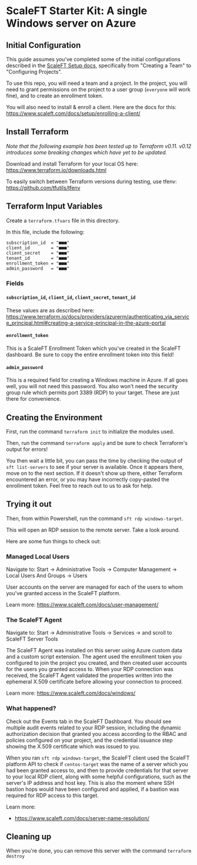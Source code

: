 # ScaleFT Starter Kit: A single Windows server on Azure

## Initial Configuration

This guide assumes you've completed some of the initial configurations described in the [ScaleFT Setup docs](https://www.scaleft.com/docs/), specifically from "Creating a Team" to "Configuring Projects". 

To use this repo, you will need a team and a project. In the project, you will need to grant permissions on the project to a user group (`everyone` will work fine), and to create an enrollment token.

You will also need to install & enroll a client. Here are the docs for this: https://www.scaleft.com/docs/setup/enrolling-a-client/

## Install Terraform

*Note that the following example has been tested up to Terraform v0.11. v0.12 introduces some breaking changes which have yet to be updated.*

Download and install Terraform for your local OS here: https://www.terraform.io/downloads.html

To easily switch between Terraform versions during testing, use tfenv: https://github.com/tfutils/tfenv

## Terraform Input Variables

Create a `terraform.tfvars` file in this directory. 

In this file, include the following:
```
subscription_id  = "■■■"
client_id        = "■■■"
client_secret    = "■■■"
tenant_id        = "■■■"
enrollment_token = "■■■"
admin_password   = "■■■"
```

### Fields

#### `subscription_id`, `client_id`, `client_secret`, `tenant_id`

These values are as described here: https://www.terraform.io/docs/providers/azurerm/authenticating_via_service_principal.html#creating-a-service-principal-in-the-azure-portal

#### `enrollment_token`

This is a ScaleFT Enrollment Token which you've created in the ScaleFT dashboard. Be sure to copy the entire enrollment token into this field!

#### `admin_password`

This is a required field for creating a Windows machine in Azure. If all goes well, you will not need this password. You also won't need the security group rule which permits port 3389 (RDP) to your target. These are just there for convenience.

## Creating the Environment

First, run the command `terraform init` to initialize the modules used.

Then, run the command `terraform apply` and be sure to check Terraform's output for errors!

You then wait a little bit, you can pass the time by checking the output of `sft list-servers` to see if your server is available. Once it appears there, move on to the next section. If it doesn't show up there, either Terraform encountered an error, or you may have incorrectly copy-pasted the enrollment token. Feel free to reach out to us to ask for help.

## Trying it out

Then, from within Powershell, run the command `sft rdp windows-target`. 

This will open an RDP session to the remote server. Take a look around. 

Here are some fun things to check out:

### Managed Local Users

Navigate to: Start -> Administrative Tools -> Computer Management -> Local Users And Groups -> Users

User accounts on the server are managed for each of the users to whom you've granted access in the ScaleFT platform.

Learn more: https://www.scaleft.com/docs/user-management/

### The ScaleFT Agent

Navigate to: Start -> Administrative Tools -> Services -> and scroll to ScaleFT Server Tools 

The ScaleFT Agent was installed on this server using Azure custom data and a custom script extension. The agent used the enrollment token you configured to join the project you created, and then created user accounts for the users you granted access to. When your RDP connection was received, the ScaleFT Agent validated the properties written into the ephemeral X.509 certificate before allowing your connection to proceed.

Learn more: https://www.scaleft.com/docs/windows/

### What happened?

Check out the Events tab in the ScaleFT Dashboard. You should see multiple audit events related to your RDP session, including the dynamic authorization decision that granted you access according to the RBAC and policies configured on your project, and the credential issuance step showing the X.509 certificate which was issued to you.

When you ran `sft rdp windows-target`, the ScaleFT client used the ScaleFT platform API to check if `centos-target` was the name of a server which you had been granted access to, and then to provide credentials for that server to your local RDP client, along with some helpful configurations, such as the server's IP address and host key. This is also the moment where SSH bastion hops would have been configured and applied, if a bastion was required for RDP access to this target.

Learn more: 

* https://www.scaleft.com/docs/server-name-resolution/

## Cleaning up

When you're done, you can remove this server with the command `terraform destroy`
